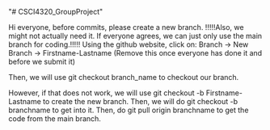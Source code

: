 "# CSCI4320_GroupProject" 


Hi everyone, before commits, please create a new branch.
!!!!!Also, we might not actually need it. If everyone agrees, we can just only use the main branch for coding.!!!!!
Using the github website, click on:
Branch -> New Branch -> Firstname-Lastname
(Remove this once everyone has done it and before we submit it)

Then, we will use git checkout branch_name to checkout our branch.

However, if that does not work, we will use git checkout -b Firstname-Lastname to create the new branch.
Then, we will do git checkout -b branchname to get into it. Then, do git pull origin branchname to get the code from the main branch.

